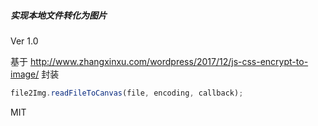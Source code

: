 ##### 实现本地文件转化为图片
 
Ver 1.0

基于 http://www.zhangxinxu.com/wordpress/2017/12/js-css-encrypt-to-image/ 封装

```js
file2Img.readFileToCanvas(file, encoding, callback);
```
MIT

